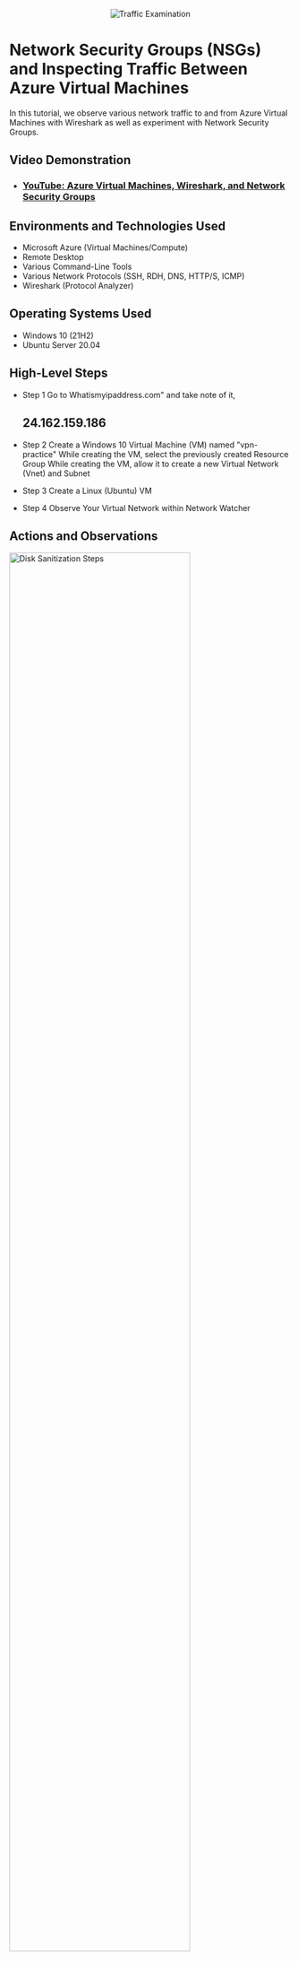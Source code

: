 
<p align="center">
<img src="https://i.imgur.com/Ua7udoS.png" alt="Traffic Examination"/>
</p>

<h1>Network Security Groups (NSGs) and Inspecting Traffic Between Azure Virtual Machines</h1>
In this tutorial, we observe various network traffic to and from Azure Virtual Machines with Wireshark as well as experiment with Network Security Groups. <br />


<h2>Video Demonstration</h2>

- ### [YouTube: Azure Virtual Machines, Wireshark, and Network Security Groups](https://www.youtube.com)

<h2>Environments and Technologies Used</h2>

- Microsoft Azure (Virtual Machines/Compute)
- Remote Desktop
- Various Command-Line Tools
- Various Network Protocols (SSH, RDH, DNS, HTTP/S, ICMP)
- Wireshark (Protocol Analyzer)

<h2>Operating Systems Used </h2>

- Windows 10 (21H2)
- Ubuntu Server 20.04

<h2>High-Level Steps</h2>

- Step 1 Go to Whatismyipaddress.com" and take note of it,<h2>24.162.159.186</h2> 
- Step 2 Create a Windows 10 Virtual Machine (VM) named "vpn-practice"
         While creating the VM, select the previously created Resource Group
         While creating the VM, allow it to create a new Virtual Network (Vnet) and Subnet

- Step 3 Create a Linux (Ubuntu) VM
- Step 4 Observe Your Virtual Network within Network Watcher

<h2>Actions and Observations</h2>
<p>
<img src="https://i.imgur.com/DJmEXEB.png" height="80%" width="80%" alt="Disk Sanitization Steps"/>
</p>
<p>
                  <p>
<img src="https://i.imgur.com/DJmEXEB.png" height="80%" width="80%" alt="Disk Sanitization Steps"/>
</p>
<p>

(Sign up for ProtonVPN and test the VPN connection)
On your actual computer, sign up for the free version of Proton VPN https://account.protonvpn.com/signup?plan=free&language=en I used my own Nord VPN Subscription for this lab, you can use the VPN of your choice.

<p>
<img src="https://i.imgur.com/DJmEXEB.png" height="80%" width="80%" alt="Disk Sanitization Steps"/>
</p>
<p>
Back within your VM, download the PROTON/NORD VPN client of your choice
Login to the VPN and choose a VPN server in yet another country (such as Japan)
Browse to https://whatismyipaddress.com/  and take note of this in a text file
Try browsing to Google, Disney, and/or Amazon and see if there is anything different about the sites in relation to the location of your VPN server. For example, the language or URL may be different

</p>
<br />

<p>
<img src="https://i.imgur.com/DJmEXEB.png" height="80%" width="80%" alt="Disk Sanitization Steps"/>
</p>
<p>
(Clean up Azure resources)
Delete the resource group you created in Step 2
Ensure the resources/Resource Group has been deleted so that you don't rack up charges.

</p>
<br />
